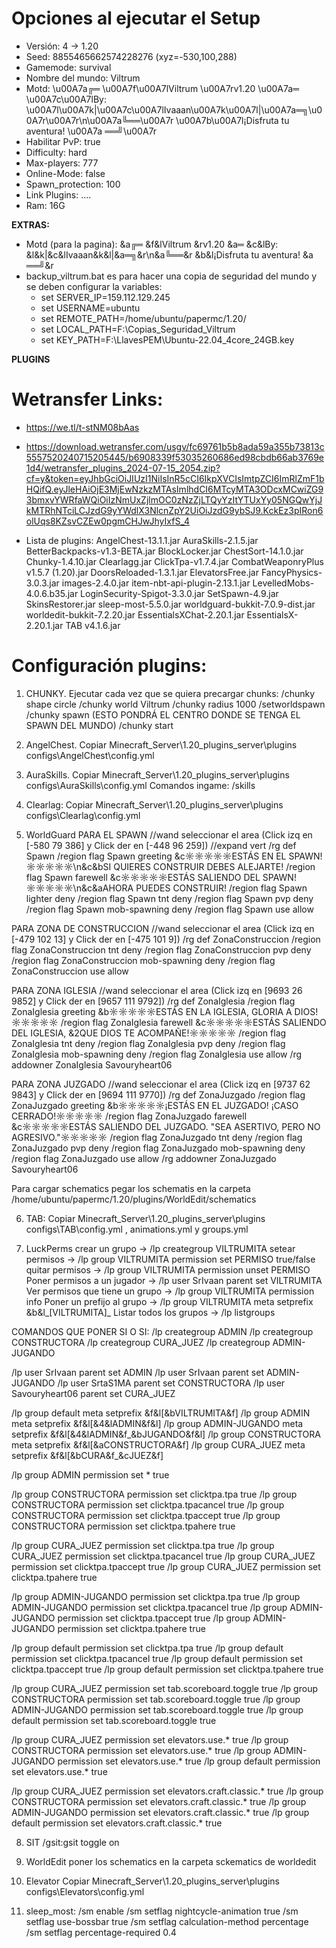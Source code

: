# Opciones al ejecutar el Setup

- Versión: 4 -> 1.20
- Seed: 8855465662574228276 (xyz=-530,100,288)
- Gamemode: survival
- Nombre del mundo: Viltrum
- Motd: \u00A7a╔═ \u00A7f\u00A7lViltrum \u00A7rv1.20 \u00A7a═ \u00A7c\u00A7lBy: \u00A7l\u00A7k|\u00A7c\u00A7lIvaaan\u00A7k\u00A7l|\u00A7a═╗\u00A7r\u00A7r\n\u00A7a╚══\u00A7r \u00A7b\u00A7l¡Disfruta tu aventura! \u00A7a ══╝\u00A7r
- Habilitar PvP: true
- Difficulty: hard
- Max-players: 777
- Online-Mode: false
- Spawn_protection: 100
- Link Plugins: ....
- Ram: 16G

**EXTRAS:**

- Motd (para la pagina): &a╔═ &f&lViltrum &rv1.20 &a═ &c&lBy: &l&k|&c&lIvaaan&k&l|&a═╗&r\n&a╚══&r &b&l¡Disfruta tu aventura! &a ══╝&r
- backup_viltrum.bat es para hacer una copia de seguridad del mundo y se deben configurar la variables:
  - set SERVER_IP=159.112.129.245
  - set USERNAME=ubuntu
  - set REMOTE_PATH=/home/ubuntu/papermc/1.20/
  - set LOCAL_PATH=F:\Copias_Seguridad_Viltrum
  - set KEY_PATH=F:\LlavesPEM\Ubuntu-22.04_4core_24GB.key

**PLUGINS**

# Wetransfer Links:

- https://we.tl/t-stNM08bAas
- https://download.wetransfer.com/usgv/fc69761b5b8ada59a355b73813c5557520240715205445/b6908339f53035260686ed98cbdb66ab3769e1d4/wetransfer_plugins_2024-07-15_2054.zip?cf=y&token=eyJhbGciOiJIUzI1NiIsInR5cCI6IkpXVCIsImtpZCI6ImRlZmF1bHQifQ.eyJleHAiOjE3MjEwNzkzMTAsImlhdCI6MTcyMTA3ODcxMCwiZG93bmxvYWRfaWQiOiIzNmUxZjlmOC0zNzZjLTQyYzItYTUxYy05NGQwYjJkMTRhNTciLCJzdG9yYWdlX3NlcnZpY2UiOiJzdG9ybSJ9.KckEz3pIRon6olUqs8KZsvCZEw0pgmCHJwJhyIxfS_4

- Lista de plugins:
AngelChest-13.1.1.jar
AuraSkills-2.1.5.jar
BetterBackpacks-v1.3-BETA.jar
BlockLocker.jar
ChestSort-14.1.0.jar
Chunky-1.4.10.jar
Clearlagg.jar
ClickTpa-v1.7.4.jar
CombatWeaponryPlus v1.5.7 (1.20).jar
DoorsReloaded-1.3.1.jar
ElevatorsFree.jar
FancyPhysics-3.0.3.jar
images-2.4.0.jar
item-nbt-api-plugin-2.13.1.jar
LevelledMobs-4.0.6.b35.jar
LoginSecurity-Spigot-3.3.0.jar
SetSpawn-4.9.jar
SkinsRestorer.jar
sleep-most-5.5.0.jar
worldguard-bukkit-7.0.9-dist.jar
worldedit-bukkit-7.2.20.jar
EssentialsXChat-2.20.1.jar
EssentialsX-2.20.1.jar
TAB v4.1.6.jar

# Configuración plugins:

1. CHUNKY. Ejecutar cada vez que se quiera precargar chunks:
   /chunky shape circle
   /chunky world Viltrum
   /chunky radius 1000
   /setworldspawn
   /chunky spawn (ESTO PONDRÁ EL CENTRO DONDE SE TENGA EL SPAWN DEL MUNDO)
   /chunky start

2. AngelChest. Copiar Minecraft_Server\1.20_plugins_server\plugins configs\AngelChest\config.yml

3. AuraSkills. Copiar Minecraft_Server\1.20_plugins_server\plugins configs\AuraSkills\config.yml
   Comandos ingame:
   /skills

4. Clearlag: Copiar Minecraft_Server\1.20_plugins_server\plugins configs\Clearlag\config.yml

5. WorldGuard
PARA EL SPAWN
//wand seleccionar el area (Click izq en [-580 79 386] y Click der en [-448 96 259])
//expand vert
/rg def Spawn
/region flag Spawn greeting &c☼☼☼☼☼ESTÁS EN EL SPAWN!☼☼☼☼☼\n&c&bSI QUIERES CONSTRUIR DEBES ALEJARTE!
/region flag Spawn farewell &c☼☼☼☼☼ESTÁS SALIENDO DEL SPAWN!☼☼☼☼☼\n&c&aAHORA PUEDES CONSTRUIR!
/region flag Spawn lighter deny
/region flag Spawn tnt deny
/region flag Spawn pvp deny
/region flag Spawn mob-spawning deny
/region flag Spawn use allow

PARA ZONA DE CONSTRUCCION
//wand seleccionar el area (Click izq en [-479 102 13] y Click der en [-475 101 9])
/rg def ZonaConstruccion
/region flag ZonaConstruccion tnt deny
/region flag ZonaConstruccion pvp deny
/region flag ZonaConstruccion mob-spawning deny
/region flag ZonaConstruccion use allow

PARA ZONA IGLESIA 
//wand seleccionar el area (Click izq en [9693 26 9852] y Click der en [9657 111 9792])
/rg def ZonaIglesia
/region flag ZonaIglesia greeting &b☼☼☼☼☼ESTÁS EN LA IGLESIA, GLORIA A DIOS!☼☼☼☼☼
/region flag ZonaIglesia farewell &c☼☼☼☼☼ESTÁS SALIENDO DEL IGLESIA, &2QUE DIOS TE ACOMPAÑE!☼☼☼☼☼
/region flag ZonaIglesia tnt deny
/region flag ZonaIglesia pvp deny
/region flag ZonaIglesia mob-spawning deny
/region flag ZonaIglesia use allow
/rg addowner ZonaIglesia Savouryheart06

PARA ZONA JUZGADO
//wand seleccionar el area (Click izq en [9737 62 9843] y Click der en [9694 111 9770])
/rg def ZonaJuzgado
/region flag ZonaJuzgado greeting &b☼☼☼☼☼¡ESTÁS EN EL JUZGADO! ¡CASO CERRADO!☼☼☼☼☼
/region flag ZonaJuzgado farewell &c☼☼☼☼☼ESTÁS SALIENDO DEL JUZGADO. "SEA ASERTIVO, PERO NO AGRESIVO."☼☼☼☼☼
/region flag ZonaJuzgado tnt deny
/region flag ZonaJuzgado pvp deny
/region flag ZonaJuzgado mob-spawning deny
/region flag ZonaJuzgado use allow
/rg addowner ZonaJuzgado Savouryheart06


Para cargar schematics pegar los schematis en la carpeta /home/ubuntu/papermc/1.20/plugins/WorldEdit/schematics

6. TAB: Copiar Minecraft_Server\1.20_plugins_server\plugins configs\TAB\config.yml , animations.yml y groups.yml

7. LuckPerms
crear un grupo -> /lp creategroup VILTRUMITA
setear permisos -> /lp group VILTRUMITA permission set PERMISO true/false
quitar permisos -> /lp group VILTRUMITA permission unset PERMISO
Poner permisos a un jugador -> /lp user SrIvaan parent set VILTRUMITA
Ver permisos que tiene un grupo -> /lp group VILTRUMITA permission info
Poner un prefijo al grupo -> /lp group VILTRUMITA meta setprefix &b&l_[VILTRUMITA]_
Listar todos los grupos -> /lp listgroups

COMANDOS QUE PONER SI O SI:
/lp creategroup ADMIN
/lp creategroup CONSTRUCTORA
/lp creategroup CURA_JUEZ
/lp creategroup ADMIN-JUGANDO

/lp user SrIvaan parent set ADMIN
/lp user SrIvaan parent set ADMIN-JUGANDO
/lp user SrtaS1MA parent set CONSTRUCTORA
/lp user Savouryheart06 parent set CURA_JUEZ

/lp group default meta setprefix &f&l[&bVILTRUMITA&f]
/lp group ADMIN meta setprefix &f&l[&4&lADMIN&f&l]
/lp group ADMIN-JUGANDO meta setprefix &f&l[&4&lADMIN&f_&bJUGANDO&f&l]
/lp group CONSTRUCTORA meta setprefix &f&l[&aCONSTRUCTORA&f] 
/lp group CURA_JUEZ meta setprefix &f&l[&bCURA&f_&cJUEZ&f]

/lp group ADMIN permission set * true

/lp group CONSTRUCTORA permission set clicktpa.tpa true
/lp group CONSTRUCTORA permission set clicktpa.tpacancel true
/lp group CONSTRUCTORA permission set clicktpa.tpaccept true
/lp group CONSTRUCTORA permission set clicktpa.tpahere true

/lp group CURA_JUEZ permission set clicktpa.tpa true
/lp group CURA_JUEZ permission set clicktpa.tpacancel true
/lp group CURA_JUEZ permission set clicktpa.tpaccept true
/lp group CURA_JUEZ permission set clicktpa.tpahere true

/lp group ADMIN-JUGANDO permission set clicktpa.tpa true
/lp group ADMIN-JUGANDO permission set clicktpa.tpacancel true
/lp group ADMIN-JUGANDO permission set clicktpa.tpaccept true
/lp group ADMIN-JUGANDO permission set clicktpa.tpahere true

/lp group default permission set clicktpa.tpa true
/lp group default permission set clicktpa.tpacancel true
/lp group default permission set clicktpa.tpaccept true
/lp group default permission set clicktpa.tpahere true

/lp group CURA_JUEZ permission set tab.scoreboard.toggle true
/lp group CONSTRUCTORA permission set tab.scoreboard.toggle true
/lp group ADMIN-JUGANDO permission set tab.scoreboard.toggle true
/lp group default permission set tab.scoreboard.toggle true 

/lp group CURA_JUEZ permission set elevators.use.* true
/lp group CONSTRUCTORA permission set elevators.use.* true
/lp group ADMIN-JUGANDO permission set elevators.use.* true
/lp group default permission set elevators.use.* true

/lp group CURA_JUEZ permission set elevators.craft.classic.* true
/lp group CONSTRUCTORA permission set elevators.craft.classic.* true
/lp group ADMIN-JUGANDO permission set elevators.craft.classic.* true
/lp group default permission set elevators.craft.classic.* true

8. SIT
/gsit:gsit toggle on

9. WorldEdit poner los schematics en la carpeta sckematics de worldedit

10. Elevator Copiar Minecraft_Server\1.20_plugins_server\plugins configs\Elevators\config.yml

11. sleep_most:
/sm enable
/sm setflag nightcycle-animation true
/sm setflag use-bossbar true
/sm setflag calculation-method percentage
/sm setflag percentage-required 0.4